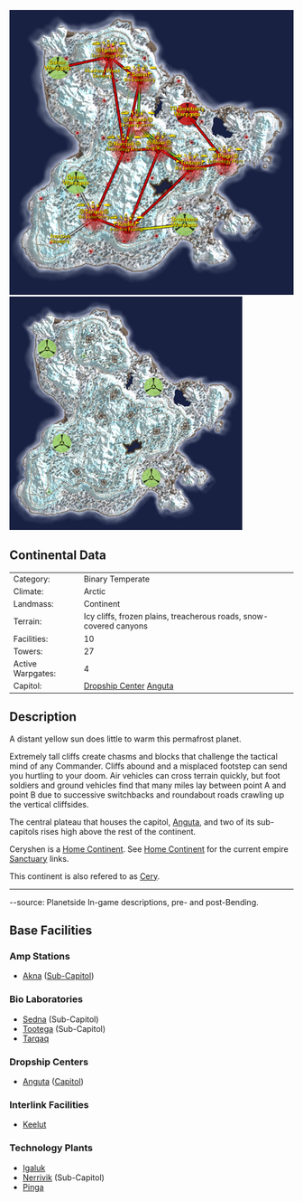 ![](../images/CeryshenMap.jpg "fig:CeryshenMap.jpg")
![](../images/Ceryshen_Terrain.jpg "fig:Ceryshen_Terrain.jpg")

## Continental Data

|                   |                                                                         |
| ----------------- | ----------------------------------------------------------------------- |
| Category:         | Binary Temperate                                                        |
| Climate:          | Arctic                                                                  |
| Landmass:         | Continent                                                               |
| Terrain:          | Icy cliffs, frozen plains, treacherous roads, snow-covered canyons      |
| Facilities:       | 10                                                                      |
| Towers:           | 27                                                                      |
| Active Warpgates: | 4                                                                       |
| Capitol:          | [Dropship Center](Dropship_Center.md) [Anguta](../facilities/Anguta.md) |

## Description

A distant yellow sun does little to warm this permafrost planet.

Extremely tall cliffs create chasms and blocks that challenge the
tactical mind of any Commander. Cliffs abound and a misplaced footstep
can send you hurtling to your doom. Air vehicles can cross terrain
quickly, but foot soldiers and ground vehicles find that many miles lay
between point A and point B due to successive switchbacks and roundabout
roads crawling up the vertical cliffsides.

The central plateau that houses the capitol,
[Anguta](../facilities/Anguta.md), and two of its sub-capitols rises high
above the rest of the continent.

Ceryshen is a [Home Continent](Home_Continent.md). See [Home
Continent](Home_Continent.md) for the current empire
[Sanctuary](Sanctuary.md) links.

This continent is also refered to as
[Cery](../terminology/Acronyms_and_Slang.md).

---

--source: Planetside In-game descriptions, pre- and post-Bending.

## Base Facilities

### Amp Stations

- [Akna](../facilities/Akna.md) ([Sub-Capitol](Sub-Capitol.md))

### Bio Laboratories

- [Sedna](../facilities/Sedna.md) (Sub-Capitol)
- [Tootega](../facilities/Tootega.md) (Sub-Capitol)
- [Tarqaq](../facilities/Tarqaq.md)

### Dropship Centers

- [Anguta](../facilities/Anguta.md) ([Capitol](Capitol.md))

### Interlink Facilities

- [Keelut](../facilities/Keelut.md)

### Technology Plants

- [Igaluk](../facilities/Igaluk.md)
- [Nerrivik](../facilities/Nerrivik.md) (Sub-Capitol)
- [Pinga](../facilities/Pinga.md)

<!--[Category:Locations](Category:Locations.md)-->
